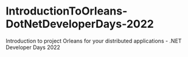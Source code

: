 # IntroductionToOrleans-DotNetDeveloperDays-2022
Introduction to project Orleans for your distributed applications - .NET Developer Days 2022
